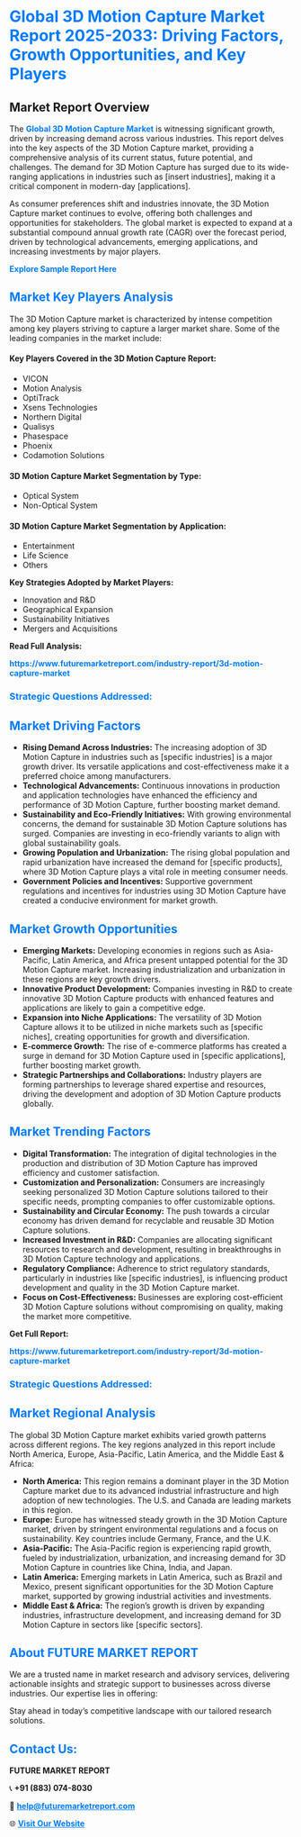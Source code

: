 <h1 style="color: #007BFF;">Global 3D Motion Capture Market Report 2025-2033: Driving Factors, Growth Opportunities, and Key Players</h1>

<section id="overview">
<h2>Market Report Overview</h2>
<p>The <a href="https://www.futuremarketreport.com/industry-report/3d-motion-capture-market" style="color: #007BFF; text-decoration: none;"><strong>Global 3D Motion Capture Market</strong></a> is witnessing significant growth, driven by increasing demand across various industries. This report delves into the key aspects of the 3D Motion Capture market, providing a comprehensive analysis of its current status, future potential, and challenges. The demand for 3D Motion Capture has surged due to its wide-ranging applications in industries such as [insert industries], making it a critical component in modern-day [applications].</p>
<p>As consumer preferences shift and industries innovate, the 3D Motion Capture market continues to evolve, offering both challenges and opportunities for stakeholders. The global market is expected to expand at a substantial compound annual growth rate (CAGR) over the forecast period, driven by technological advancements, emerging applications, and increasing investments by major players.</p>
</section>

<section id="overview">
<p><a href="https://www.futuremarketreport.com/request-sample/reportId=45359" style="color: #007BFF; text-decoration: none;"><strong>Explore Sample Report Here</strong></a></p>
</section>

<section id="key-players">
<h2 style="color: #007BFF;">Market Key Players Analysis</h2>
<p>The 3D Motion Capture market is characterized by intense competition among key players striving to capture a larger market share. Some of the leading companies in the market include:</p>
<h4>Key Players Covered in the 3D Motion Capture Report:</h4>
<ul><li>VICON</li><li>Motion Analysis</li><li>OptiTrack</li><li>Xsens Technologies</li><li>Northern Digital</li><li>Qualisys</li><li>Phasespace</li><li>Phoenix</li><li>Codamotion Solutions</li></ul>
<h4>3D Motion Capture Market Segmentation by Type:</h4>
<ul><li>Optical System</li><li>Non-Optical System</li></ul>

<h4>3D Motion Capture Market Segmentation by Application:</h4>
<ul><li>Entertainment</li><li>Life Science</li><li>Others</li></ul>
<p><strong>Key Strategies Adopted by Market Players:</strong></p>
<ul>
<li>Innovation and R&D</li>
<li>Geographical Expansion</li>
<li>Sustainability Initiatives</li>
<li>Mergers and Acquisitions</li>
</ul>
</section>

<section>
<p><strong>Read Full Analysis: </strong></p><a href="https://www.futuremarketreport.com/industry-report/3d-motion-capture-market" style="color: #007BFF; text-decoration: none;"><strong>https://www.futuremarketreport.com/industry-report/3d-motion-capture-market</strong></a>
<h3 style="color: #007BFF;">Strategic Questions Addressed:</h3>
</section>

<section id="driving-factors">
<h2 style="color: #007BFF;">Market Driving Factors</h2>
<ul>
<li><strong>Rising Demand Across Industries:</strong> The increasing adoption of 3D Motion Capture in industries such as [specific industries] is a major growth driver. Its versatile applications and cost-effectiveness make it a preferred choice among manufacturers.</li>
<li><strong>Technological Advancements:</strong> Continuous innovations in production and application technologies have enhanced the efficiency and performance of 3D Motion Capture, further boosting market demand.</li>
<li><strong>Sustainability and Eco-Friendly Initiatives:</strong> With growing environmental concerns, the demand for sustainable 3D Motion Capture solutions has surged. Companies are investing in eco-friendly variants to align with global sustainability goals.</li>
<li><strong>Growing Population and Urbanization:</strong> The rising global population and rapid urbanization have increased the demand for [specific products], where 3D Motion Capture plays a vital role in meeting consumer needs.</li>
<li><strong>Government Policies and Incentives:</strong> Supportive government regulations and incentives for industries using 3D Motion Capture have created a conducive environment for market growth.</li>
</ul>
</section>

<section id="growth-opportunities">
<h2 style="color: #007BFF;">Market Growth Opportunities</h2>
<ul>
<li><strong>Emerging Markets:</strong> Developing economies in regions such as Asia-Pacific, Latin America, and Africa present untapped potential for the 3D Motion Capture market. Increasing industrialization and urbanization in these regions are key growth drivers.</li>
<li><strong>Innovative Product Development:</strong> Companies investing in R&D to create innovative 3D Motion Capture products with enhanced features and applications are likely to gain a competitive edge.</li>
<li><strong>Expansion into Niche Applications:</strong> The versatility of 3D Motion Capture allows it to be utilized in niche markets such as [specific niches], creating opportunities for growth and diversification.</li>
<li><strong>E-commerce Growth:</strong> The rise of e-commerce platforms has created a surge in demand for 3D Motion Capture used in [specific applications], further boosting market growth.</li>
<li><strong>Strategic Partnerships and Collaborations:</strong> Industry players are forming partnerships to leverage shared expertise and resources, driving the development and adoption of 3D Motion Capture products globally.</li>
</ul>
</section>

<section id="trending-factors">
<h2 style="color: #007BFF;">Market Trending Factors</h2>
<ul>
<li><strong>Digital Transformation:</strong> The integration of digital technologies in the production and distribution of 3D Motion Capture has improved efficiency and customer satisfaction.</li>
<li><strong>Customization and Personalization:</strong> Consumers are increasingly seeking personalized 3D Motion Capture solutions tailored to their specific needs, prompting companies to offer customizable options.</li>
<li><strong>Sustainability and Circular Economy:</strong> The push towards a circular economy has driven demand for recyclable and reusable 3D Motion Capture solutions.</li>
<li><strong>Increased Investment in R&D:</strong> Companies are allocating significant resources to research and development, resulting in breakthroughs in 3D Motion Capture technology and applications.</li>
<li><strong>Regulatory Compliance:</strong> Adherence to strict regulatory standards, particularly in industries like [specific industries], is influencing product development and quality in the 3D Motion Capture market.</li>
<li><strong>Focus on Cost-Effectiveness:</strong> Businesses are exploring cost-efficient 3D Motion Capture solutions without compromising on quality, making the market more competitive.</li>
</ul>
</section>

<section>
<p><strong>Get Full Report: </strong></p><a href="https://www.futuremarketreport.com/industry-report/3d-motion-capture-market" style="color: #007BFF; text-decoration: none;"><strong>https://www.futuremarketreport.com/industry-report/3d-motion-capture-market</strong></a>
<h3 style="color: #007BFF;">Strategic Questions Addressed:</h3>
</section>


<section id="regional-analysis">
<h2 style="color: #007BFF;">Market Regional Analysis</h2>
<p>The global 3D Motion Capture market exhibits varied growth patterns across different regions. The key regions analyzed in this report include North America, Europe, Asia-Pacific, Latin America, and the Middle East & Africa:</p>
<ul>
<li><strong>North America:</strong> This region remains a dominant player in the 3D Motion Capture market due to its advanced industrial infrastructure and high adoption of new technologies. The U.S. and Canada are leading markets in this region.</li>
<li><strong>Europe:</strong> Europe has witnessed steady growth in the 3D Motion Capture market, driven by stringent environmental regulations and a focus on sustainability. Key countries include Germany, France, and the U.K.</li>
<li><strong>Asia-Pacific:</strong> The Asia-Pacific region is experiencing rapid growth, fueled by industrialization, urbanization, and increasing demand for 3D Motion Capture in countries like China, India, and Japan.</li>
<li><strong>Latin America:</strong> Emerging markets in Latin America, such as Brazil and Mexico, present significant opportunities for the 3D Motion Capture market, supported by growing industrial activities and investments.</li>
<li><strong>Middle East & Africa:</strong> The region’s growth is driven by expanding industries, infrastructure development, and increasing demand for 3D Motion Capture in sectors like [specific sectors].</li>
</ul>
</section>

<footer>
<h2 style="color: #007BFF;">About FUTURE MARKET REPORT</h2>
<p>We are a trusted name in market research and advisory services, delivering actionable insights and strategic support to businesses across diverse industries. Our expertise lies in offering:</p>

<p>Stay ahead in today’s competitive landscape with our tailored research solutions.</p>

<h2 style="color: #007BFF;">Contact Us:</h2>
<p><strong>FUTURE MARKET REPORT</strong></p>
<p>📞 <strong>+91 (883) 074-8030</strong></p>
<p>📧 <strong><a href="mailto:help@futuremarketreport.com" style="color: #007BFF;">help@futuremarketreport.com</a></strong></p>
<p>🌐 <strong><a href="https://www.futuremarketreport.com/" style="color: #007BFF;">Visit Our Website</a></strong></p>
</footer>